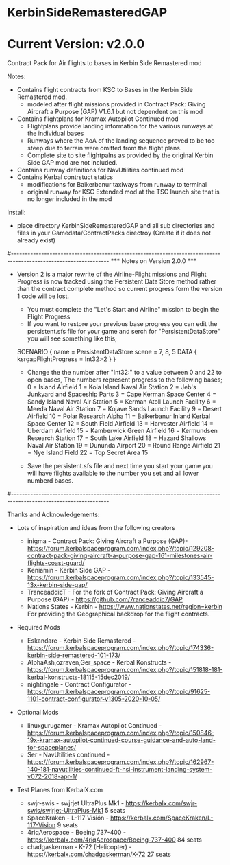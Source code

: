 # KerbinSideRemasteredGAP  
# Current Version: v2.0.0 
Contract Pack for Air flights to bases in Kerbin Side Remastered mod

Notes:
- Contains flight contracts from KSC to Bases in the Kerbin Side Remastered mod.
     - modeled after flight missions provided in Contract Pack: Giving Aircraft a Purpose (GAP) V1.6.1 but not dependent on this mod
- Contains flightplans for Kramax Autopilot Continued mod
     - Flightplans provide landing information for the various runways at the individual bases
     - Runways where the AoA of the landing sequence proved to be too steep due to terrain were omitted from the flight plans.
     - Complete site to site flightpalns as provided by the original Kerbin Side GAP mod are not included.
- Contains runway definitions for NavUtilities continued mod  
- Contains Kerbal contrstuct statics 
	- modifications for Baikerbanur taxiways from runway to terminal
	- original runway for KSC Extended mod at the TSC launch site that is no longer included in the mod

Install:
- place directory KerbinSideRemasteredGAP and all sub directories and files in your Gamedata/ContractPacks directroy (Create if it does not already exist) 

#-----------------------------------------------------------------------------------------------------------------
*** Notes on Version 2.0.0 ***
- Version 2 is a major rewrite of the Airline-Flight missions and Flight Progress is now tracked using the Persistent Data Store method rather than the contract complete method so current progress form the version 1 code will be lost.
	- You must complete the "Let's Start and Airline" mission to begin the Flight Progress
	- If you want to restore your previous base progress you can edit the persistent.sfs file for your game and serch for "PersistentDataStore" you will see something like this; 
	
	SCENARIO
	{
		name = PersistentDataStore
		scene = 7, 8, 5
		DATA
		{
			ksrgapFlightProgress = Int32:-2
		}
	}
	
	- Change the the number after "Int32:" to a value between 0 and 22 to open bases, The numbers represent progress to the following bases; 
			0 = Island Airfield
			1 = Kola Island Naval Air Station
			2 = Jeb's Junkyard and Spaceship Parts
			3 = Cape Kerman Space Center
			4 = Sandy Island Naval Air Station
			5 = Kerman Atoll Launch Facility
			6 = Meeda Naval Air Station
			7 = Kojave Sands Launch Facility
			9 = Desert Airfield
			10 = Polar Research Alpha
			11 = Baikerbanur Inland Kerbal Space Center
			12 = South Field Airfield
			13 = Harvester Airfield
			14 = Uberdam Airfield
			15 = Kamberwick Green Airfield
			16 = Kermundsen Research Station
			17 = South Lake Airfield
			18 = Hazard Shallows Naval Air Station
			19 = Dununda Airport
			20 = Round Range Airfield
			21 = Nye Island Field
			22 = Top Secret Area 15
			
	- Save the persistent.sfs file and next time you start your game you will have flights available to the number you set and all lower numberd bases.  

#-----------------------------------------------------------------------------------------------------------------

Thanks and Acknowledgements:
- Lots of inspiration and ideas from the following creators
	- inigma - Contract Pack: Giving Aircraft a Purpose (GAP)- https://forum.kerbalspaceprogram.com/index.php?/topic/129208-contract-pack-giving-aircraft-a-purpose-gap-161-milestones-air-flights-coast-guard/
	- Keniamin - Kerbin Side GAP - https://forum.kerbalspaceprogram.com/index.php?/topic/133545-13x-kerbin-side-gap/
	- TranceaddicT - For the fork of Contract Pack: Giving Aircraft a Purpose (GAP) - https://github.com/7ranceaddic7/GAP
	- Nations States - Kerbin - https://www.nationstates.net/region=kerbin For providing the Geographical backdrop for the flight contracts. 

- Required Mods
	- Eskandare - Kerbin Side Remastered - https://forum.kerbalspaceprogram.com/index.php?/topic/174336-kerbin-side-remastered-101-173/
	- AlphaAsh,ozraven,Ger_space - Kerbal Konstructs - https://forum.kerbalspaceprogram.com/index.php?/topic/151818-181-kerbal-konstructs-18115-15dec2019/
	- nightingale - Contract Configurator - https://forum.kerbalspaceprogram.com/index.php?/topic/91625-1101-contract-configurator-v1305-2020-10-05/

- Optional Mods	
	- linuxgurugamer - Kramax Autopilot Continued - https://forum.kerbalspaceprogram.com/index.php?/topic/150846-19x-kramax-autopilot-continued-course-guidance-and-auto-land-for-spaceplanes/
	- Ser - NavUtilities continued - https://forum.kerbalspaceprogram.com/index.php?/topic/162967-140-181-navutilities-continued-ft-hsi-instrument-landing-system-v072-2018-apr-1/
	
- Test Planes from KerbalX.com 
	- swjr-swis - swjrjet UltraPlus Mk1 - https://kerbalx.com/swjr-swis/swjrjet-UltraPlus-Mk1 5 seats
	- SpaceKraken - L-117 Visión - https://kerbalx.com/SpaceKraken/L-117-Vision 9 seats
	- 4riqAerospace - Boeing 737-400 - https://kerbalx.com/4riqAerospace/Boeing-737-400 84 seats
	- chadgaskerman - K-72 (Helicopter) - https://kerbalx.com/chadgaskerman/K-72 27 seats 

	
	
	